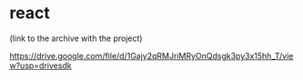 # react 
(link to the archive with the project)

https://drive.google.com/file/d/1Gajy2qRMJriMRyOnQdsgk3py3x15hh_T/view?usp=drivesdk
